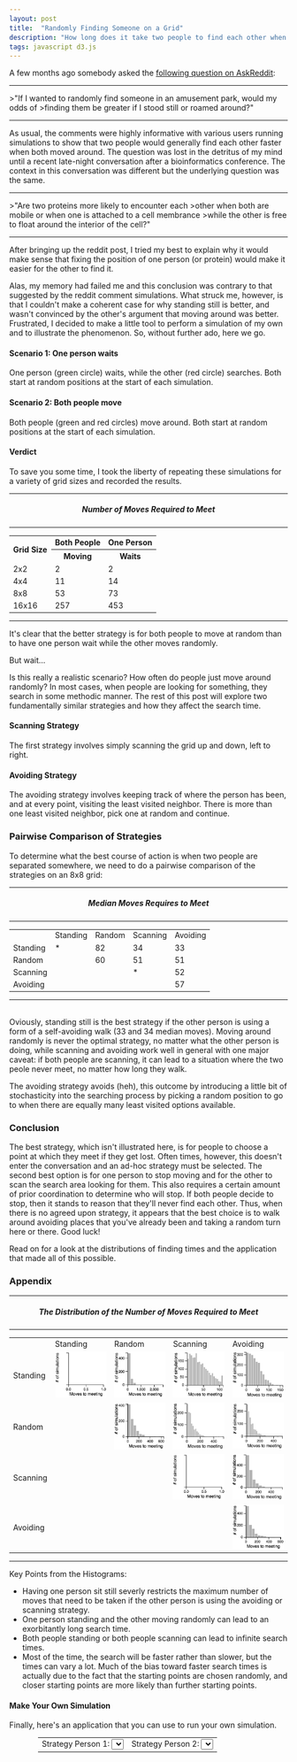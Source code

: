 ```yaml
---
layout: post
title:  "Randomly Finding Someone on a Grid"
description: "How long does it take two people to find each other when moving, vs standing still?"
tags: javascript d3.js
---
```


<meta charset="utf-8"> 
<link rel="stylesheet" href="/css/random_finding.css">
<script src="/js/math.min.js"></script>
<script src="/js/random_finding.js"></script>

<img itemprop="image" src="/img/random_finding/random_finding_thumbnail.png" style='display:none' width=150 height=150>

A few months ago somebody asked the [following question on
AskReddit](https://www.reddit.com/r/askscience/comments/35uljq/if_i_wanted_to_randomly_find_someone_in_an/?limit=500):

<hr>
>"If I wanted to randomly find someone in an amusement park, would my odds of
>finding them be greater if I stood still or roamed around?"


<hr>

As usual, the comments were highly informative with various users
running simulations to show that two people would generally find each
other faster when both moved around. The question was lost in the detritus
of my mind until a recent late-night conversation after a bioinformatics
conference. The context in this conversation was different but the underlying
question was the same. 

<hr>
>"Are two proteins more likely to encounter each
>other when both are mobile or when one is attached to a cell membrance
>while the other is free to float around the interior of the cell?"


<hr>

 After bringing up the reddit post, I tried
my best to explain why it would make sense that fixing the position of
one person (or protein) would make it easier for the other to find it.


Alas, my memory had failed me and this conclusion was contrary to that
suggested by the reddit comment simulations. What struck me, however, 
is that I couldn't make a coherent case for why standing still is better,
and wasn't convinced by the other's argument that moving around was 
better. Frustrated, I decided to make a little tool to perform a simulation
of my own and to illustrate the phenomenon. So, without further ado, here
we go.

#### Scenario 1: One person waits ####

One person (green circle) waits, while the other (red circle) searches. Both
start at random positions at the start of each simulation.

<div id='onePersonWaits' style="width: 200px; margin-left: auto; margin-right: auto;"></div>
<script>
var onePersonWaits = randomFinding.randomFindingLinear()
.transitionDuration(100)
.histogramWidth(0)
.height(150)
.width(400)
.numPointsY(4)
.transitionDuration(100)
.strategyRunner('standing')
.strategyChaser('random')

d3.select('#onePersonWaits')
.call(onePersonWaits);

/*
var scanningStrategySimple = randomFinding.randomFindingLinear()
.transitionDuration(100)
.histogramWidth(0)
.height(150)
.width(400)
.strategyRunner('standing')
.strategyChaser('scanning')
.numPointsY(4);
*/
</script>

#### Scenario 2: Both people move ####

Both people (green and red circles) move around. Both start at random positions
at the start of each simulation.

<div id='bothPeopleMove' style="width: 200px; margin-left: auto; margin-right: auto;"></div>
<script>
var bothPeopleMove = randomFinding.randomFindingLinear()
.transitionDuration(100)
.histogramWidth(0)
.height(150)
.width(400)
.numPointsY(4)
.transitionDuration(100)
.strategyRunner('random')
.strategyChaser('random');

d3.select('#bothPeopleMove')
.call(bothPeopleMove)
</script>

#### Verdict ####

To save you some time, I took the liberty of repeating these simulations for a
variety of grid sizes and recorded the results.

<hr>
<h5 align=center> Number of Moves Required to Meet </h5>

<hr>
<table width=400 align=center>
<tr>
<th rowspan=2>Grid Size</th>
<th>Both People</th>
<th>One Person</th>
</tr>

<tr>
<th>Moving</th>
<th>Waits</th>
</tr>


<tr>
<td >2x2</td>
<td class='number-cell'>2</td>
<td class='number-cell'>2</td>
</tr>

<tr>
<td> 4x4</td>
<td class='number-cell'>11</td>
<td class='number-cell'>14</td>
</tr>

<tr>
<td> 8x8</td>
<td class='number-cell'>53</td>
<td class='number-cell'>73</td>
</tr>

<tr>
<td> 16x16</td>
<td class='number-cell'>257</td>
<td class='number-cell'>453</td>
</tr>

</table>
<hr>

It's clear that the better strategy is for both people to move at
random than to have one person wait while the other moves randomly.


But wait... 


Is this really a realistic scenario? How often do people just
move around randomly? In most cases, when people are looking 
for something, they search in some methodic manner. The rest 
of this post will explore two fundamentally similar strategies
and how they affect the search time.

#### Scanning Strategy ####

The first strategy involves simply scanning the grid up and 
down, left to right.

<div id='scanningStrategySimple' style="width: 200px; margin-left: auto; margin-right: auto;"></div>
<script>
var scanningStrategySimple = randomFinding.randomFindingLinear()
.transitionDuration(100)
.histogramWidth(0)
.height(150)
.width(400)
.strategyRunner('standing')
.strategyChaser('scanning')
.numPointsY(4);

d3.select('#scanningStrategySimple')
.call(scanningStrategySimple);
</script>

#### Avoiding Strategy ####

The avoiding strategy involves keeping track of where
the person has been, and at every point, visiting 
the least visited neighbor. There is more than one
least visited neighbor, pick one at random and continue.

<div id='avoidingStrategySimple' style="width: 200px; margin-left: auto; margin-right: auto;"></div>
<script>
var avoidingStrategySimple = randomFinding.randomFindingLinear()
.transitionDuration(100)
.histogramWidth(0)
.height(150)
.width(400)
.strategyRunner('standing')
.strategyChaser('avoiding')
.numPointsY(4);

d3.select('#avoidingStrategySimple')
.call(avoidingStrategySimple);
</script>

### Pairwise Comparison of Strategies ###

To determine what the best course of action is when two people are separated
somewhere, we need to do a pairwise comparison of the strategies on an 8x8 grid:

<hr>
<h5 align=center> Median Moves Requires to Meet </h5>
<hr>

<table id='pairwiseStrategyComparison' align=center>
<tr>
<td></td>
<td> Standing </td>
<td> Random </td>
<td> Scanning </td>
<td> Avoiding </td>
</tr>

<tr>
<td>Standing</td>
<td class='number-cell'>*</td>
<td class='number-cell'>82</td>
<td class='number-cell'>34</td>
<td class='number-cell'>33</td>
</tr>
<tr>
<td>Random</td>
<td class='number-cell'></td>
<td class='number-cell'>60</td>
<td class='number-cell'>51</td>
<td class='number-cell'>51</td>
</tr>
<tr>
<td>Scanning</td>
<td class='number-cell'></td>
<td class='number-cell'></td>
<td class='number-cell'>*</td>
<td class='number-cell'>52</td>
</tr>
<tr>
<td>Avoiding</td>
<td class='number-cell'></td>
<td class='number-cell'></td>
<td class='number-cell'></td>
<td class='number-cell'>57</td>
</tr>
</table>

<hr>
<br>
Oviously, standing still is the best strategy if the other person is using
a form of a self-avoiding walk (33 and 34 median moves). Moving around 
randomly is never the optimal strategy, no matter what the other person is
doing, while scanning and avoiding work well in general with one major
caveat: if both people are scanning, it can lead to a situation where
the two peole never meet, no matter how long they walk.

<div id='scanningScanningStrategy' style="width: 250px; margin-left: auto; margin-right: auto;"></div>
<script>
var scanningScanningChart = randomFinding.randomFindingLinear()
.transitionDuration(100)
.histogramWidth(0)
.height(150)
.width(400)
.strategyRunner('scanning')
.strategyChaser('scanning')
.numPointsY(4)
.initialRunnerPosition([3,1])
.initialChaserPosition([2,1]);

console.log('scanning', scanningScanningChart)
d3.select('#scanningScanningStrategy')
.call(scanningScanningChart);
</script>

The avoiding strategy avoids (heh), this outcome by introducing a little bit
of stochasticity into the searching process by picking a random position to
go to when there are equally many least visited options available.

### Conclusion ###

The best strategy, which isn't illustrated here, is for people to choose a
point at which they meet if they get lost. Often times, however, this doesn't
enter the conversation and an ad-hoc strategy must be selected. The second
best option is for one person to stop moving and for the other to scan the
search area looking for them. This also requires a certain amount
of prior coordination to determine who will stop. If both people decide to 
stop, then it stands to reason that they'll never find each other. Thus, when
there is no agreed upon strategy, it appears that the best choice is to walk
around avoiding places that you've already been and taking a random turn 
here or there. Good luck!

Read on for a look at the distributions of finding times and the application
that made all of this possible.

### Appendix ###

<hr>
<h5 align=center> The Distribution of the Number of Moves Required to Meet </h5>
<hr>

<table id='pairwiseStrategyComparisonHistograms' align=center>
<tr>
<td></td>
<td> Standing </td>
<td> Random </td>
<td> Scanning </td>
<td> Avoiding </td>
</tr>

<tr>
<td>Standing</td>
<td class='number-cell'><img width=100 src="/img/random_finding/8_8_scanning_scanning.png" /></td>
<td ><img width=100 src="/img/random_finding/8_8_standing_random.png" /></td>
<td class='number-cell'><img width=100 src="/img/random_finding/8_8_standing_scanning.png" /></td>
<td class='number-cell'><img width=100 src="/img/random_finding/8_8_standing_avoiding.png" /></td>
</tr>
<tr>
<td>Random</td>
<td class='number-cell'></td>
<td class='number-cell'><img width=100 src="/img/random_finding/8_8_random_random.png" /></td>
<td class='number-cell'><img width=100 src="/img/random_finding/8_8_random_scanning.png" /></td>
<td class='number-cell'><img width=100 src="/img/random_finding/8_8_random_avoiding.png" /></td>
</tr>
<tr>
<td>Scanning</td>
<td class='number-cell'></td>
<td class='number-cell'></td>
<td class='number-cell'><img width=100 src="/img/random_finding/8_8_scanning_scanning.png" /></td>
<td class='number-cell'><img width=100 src="/img/random_finding/8_8_avoiding_scanning.png" /></td>
</tr>
<tr>
<td>Avoiding</td>
<td class='number-cell'></td>
<td class='number-cell'></td>
<td class='number-cell'></td>
<td class='number-cell'><img width=100 src="/img/random_finding/8_8_avoiding_avoiding.png" /></td>
</tr>
</table>
<hr>

Key Points from the Histograms:

<ul>
 <li>Having one person sit still severly restricts the maximum number of moves
that need to be taken if the other person is using the avoiding or scanning
strategy.</li> 
  <li>One person standing and the other moving randomly can lead to an
exorbitantly long search time.
    </li>
    <li>
        Both people standing or both people scanning can lead to infinite
        search times.
    </li>
    <li>
        Most of the time, the search will be faster rather than slower, 
        but the times can vary a lot. Much of the bias toward faster 
        search times is actually due to the fact that the starting
        points are chosen randomly, and closer starting points are
        more likely than further starting points.
    </li>
    </ul>

#### Make Your Own Simulation ####

Finally, here's an application that you can use to run your own simulation.

<div id='random-finding-options' style='width: 400px; margin-left: auto; margin-right: auto'>
<table id='options-table' style='width: 400px'>
<tr>
<td colspan=2>
<label>Strategy Person 1:</label>
<select id='selectStrategy1'> </select>
</td>
<td colspan=2>
<label>Strategy Person 2:</label>
<select id='selectStrategy2'> </select>
</td>
</tr>
</table>
</div>
<div id='random-finding-linear' style='width: 400px; margin-left: auto; margin-right: auto'></div>
<script>
var randomFindingLinearChart = randomFinding.randomFindingLinear();

d3.select('#random-finding-linear')
.call(randomFindingLinearChart);

var optionsChart = randomFinding.randomFindingOptions()
    .oldChart(randomFindingLinearChart);

d3.select('#random-finding-options')
.call(optionsChart);

</script>


